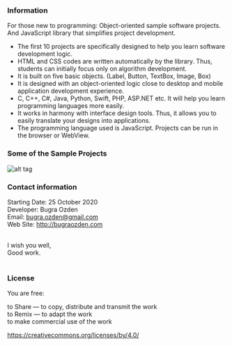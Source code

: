 ### Information

For those new to programming: Object-oriented sample software projects.<br>
And JavaScript library that simplifies project development.<br />

* The first 10 projects are specifically designed to help you learn software development logic.
* HTML and CSS codes are written automatically by the library. Thus, students can initially focus only on algorithm development.
* It is built on five basic objects. (Label, Button, TextBox, Image, Box)
* It is designed with an object-oriented logic close to desktop and mobile application development experience.
* C, C++, C#, Java, Python, Swift, PHP, ASP.NET etc. It will help you learn programming languages more easily.
* It works in harmony with interface design tools. Thus, it allows you to easily translate your designs into applications.
* The programming language used is JavaScript. Projects can be run in the browser or WebView.

### Some of the Sample Projects

![alt tag](https://bug7a.github.io/basicjs-turkce/projeler.png)

### Contact information

Starting Date: 25 October 2020<br>
Developer: Bugra Ozden<br>
Email: bugra.ozden@gmail.com<br>
Web Site: http://bugraozden.com<br><br>

I wish you well,<br />
Good work.<br /><br />

### License

You are free:<br />

to Share — to copy, distribute and transmit the work<br />
to Remix — to adapt the work<br />
to make commercial use of the work<br />

<https://creativecommons.org/licenses/by/4.0/><br /><br />
